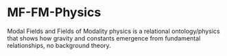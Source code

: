# MF-FM-Physics
Modal Fields and Fields of Modality physics is a relational ontology/physics that shows how gravity and constants emergence from fundamental relationships, no background theory. 
